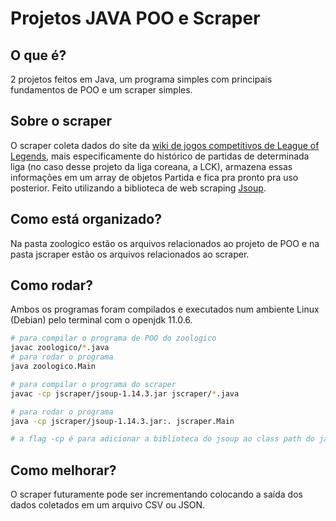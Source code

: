 # Projetos JAVA POO e Scraper

## O que é?
2 projetos feitos em Java, um programa simples com principais fundamentos de POO e um scraper simples.

## Sobre o scraper
O scraper coleta dados do site da [wiki de jogos competitivos de League of Legends]("https://lol.fandom.com/wiki/LCK/2021_Season/Summer_Season/Match_History"), mais especificamente do histórico de partidas de determinada liga (no caso desse projeto da liga coreana, a LCK), armazena essas informações em um array de objetos Partida e fica pra pronto pra uso posterior. Feito utilizando a biblioteca de web scraping [Jsoup]("https://jsoup.org/").

## Como está organizado?
Na pasta zoologico estão os arquivos relacionados ao projeto de POO e na pasta jscraper estão os arquivos relacionados ao scraper.

## Como rodar?
Ambos os programas foram compilados e executados num ambiente Linux (Debian) pelo terminal com o openjdk 11.0.6.

~~~bash
# para compilar o programa de POO do zoologico
javac zoologico/*.java
# para rodar o programa
java zoologico.Main
~~~

~~~bash
# para compilar o programa do scraper
javac -cp jscraper/jsoup-1.14.3.jar jscraper/*.java

# para rodar o programa
java -cp jscraper/jsoup-1.14.3.jar:. jscraper.Main

# a flag -cp é para adicionar a biblioteca do jsoup ao class path do java
~~~

## Como melhorar?
O scraper futuramente pode ser incrementando colocando a saída dos dados coletados em um arquivo CSV ou JSON.

